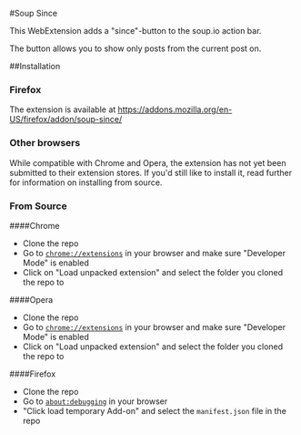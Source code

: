 #Soup Since

This WebExtension adds a "since"-button to the soup.io action bar.

The button allows you to show only posts from the current post on.

##Installation

### Firefox

The extension is available at https://addons.mozilla.org/en-US/firefox/addon/soup-since/

### Other browsers

While compatible with Chrome and Opera, the extension has not yet been submitted to their extension stores. If you'd still like to install it, read further for information on installing from source.

### From Source

####Chrome

* Clone the repo
* Go to [`chrome://extensions`](chrome://extensions) in your browser and make sure "Developer Mode" is enabled
* Click on "Load unpacked extension" and select the folder you cloned the repo to

####Opera

* Clone the repo
* Go to [`chrome://extensions`](chrome://extensions) in your browser and make sure "Developer Mode" is enabled
* Click on "Load unpacked extension" and select the folder you cloned the repo to

####Firefox

* Clone the repo
* Go to [`about:debugging`](about:debugging) in your browser
* "Click load temporary Add-on" and select the `manifest.json` file in the repo
